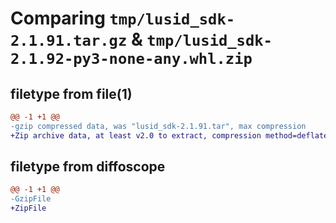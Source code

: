 # Comparing `tmp/lusid_sdk-2.1.91.tar.gz` & `tmp/lusid_sdk-2.1.92-py3-none-any.whl.zip`

## filetype from file(1)

```diff
@@ -1 +1 @@
-gzip compressed data, was "lusid_sdk-2.1.91.tar", max compression
+Zip archive data, at least v2.0 to extract, compression method=deflate
```

## filetype from diffoscope

```diff
@@ -1 +1 @@
-GzipFile
+ZipFile
```

